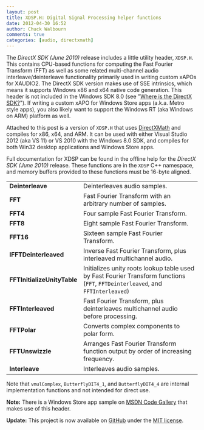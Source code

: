 ```yaml
---
layout: post
title: XDSP.H: Digital Signal Processing helper functions
date: 2012-04-30 16:52
author: Chuck Walbourn
comments: true
categories: [audio, directxmath]
---
```

The <em>DirectX SDK (June 2010)</em> release includes a little utility header, <code>XDSP.H</code>. This contains CPU-based functions for computing the Fast Fourier Transform (FFT) as well as some related multi-channel audio interleave/deinterleave functionality primarily used in writing custom xAPOs for XAUDIO2. The DirectX SDK version makes use of SSE intrinsics, which means it supports Windows x86 and x64 native code generation. This header is not included in the Windows SDK 8.0 (see "<a href="https://walbourn.github.io/where-is-the-directx-sdk/">Where is the DirectX SDK?</a>"). If writing a custom xAPO for Windows Store apps (a.k.a. Metro style apps), you also likely want to support the Windows RT (aka Windows on ARM) platform as well.
<!--more-->

Attached to this post is a version of <code>XDSP.H</code> that uses <a href="https://walbourn.github.io/introducing-directxmath/">DirectXMath</a> and compiles for x86, x64, and ARM. It can be used with either Visual Studio 2012 (aka VS 11) or VS 2010 with the Windows 8.0 SDK, and compiles for both Win32 desktop applications and Windows Store apps.

Full documentation for XDSP can be found in the offline help for the <em>DirectX SDK (June 2010)</em> release. These functions are in the <code>XDSP</code> C++ namespace, and memory buffers provided to these functions must be 16-byte aligned.

<table>
<tbody>
<tr>
<td><strong>Deinterleave</strong></td>
<td>Deinterleaves audio samples.</td>
</tr>
<tr>
<td><strong>FFT</strong></td>
<td>Fast Fourier Transform with an arbitrary number of samples.</td>
</tr>
<tr>
<td><strong>FFT4</strong></td>
<td>Four sample Fast Fourier Transform.</td>
</tr>
<tr>
<td><strong>FFT8</strong></td>
<td>Eight sample Fast Fourier Transform.</td>
</tr>
<tr>
<td><strong>FFT16</strong></td>
<td>Sixteen sample Fast Fourier Transform.</td>
</tr>
<tr>
<td><strong>IFFTDeinterleaved</strong></td>
<td>Inverse Fast Fourier Transform, plus interleaved multichannel audio.</td>
</tr>
<tr>
<td><strong>FFTInitializeUnityTable</strong></td>
<td>Initializes unity roots lookup table used by Fast Fourier Transform
functions (<code>FFT</code>, <code>FFTDeinterleaved</code>, and <code>FFTInterleaved</code>)</td>
</tr>
<tr>
<td><strong>FFTInterleaved</strong></td>
<td>Fast Fourier Transform, plus deinterleaves multichannel audio before
processing.</td>
</tr>
<tr>
<td><strong>FFTPolar</strong></td>
<td>Converts complex components to polar form.</td>
</tr>
<tr>
<td><strong>FFTUnswizzle</strong></td>
<td>Arranges Fast Fourier Transform function output by order of increasing frequency.</td>
</tr>
<tr>
<td><strong>Interleave</strong></td>
<td>Interleaves audio samples.</td>
</tr>
</tbody>
</table>

Note that <code>vmulComplex</code>, <code>ButterflyDIT4_1</code>, and <code>ButterflyDIT4_4</code> are internal implementation functions and not intended for direct use.

<strong>Note:</strong> There is a Windows Store app sample on <a href="https://code.msdn.microsoft.com/windowsapps/XAudio2-Stream-Effect-3f95c8f2/">MSDN Code Gallery</a> that makes use of this header.

<strong>Update:</strong> This project is now available on <a href="https://github.com/Microsoft/DirectXMath">GitHub</a> under the <a href="http://opensource.org/licenses/MIT">MIT license</a>.
